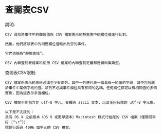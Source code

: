 查閱表CSV
===
說明:

    CSV 尋找將事件中的欄位值與 CSV 檔案表示的靜態表中的欄位值進行比對。

    然後，他們將該表中的相應欄位值輸出到您的事件。

    它們也稱為“靜態查找”。 

    CSV 內聯查找表檔案和使用 CSV 檔案的內聯查找定義都是資料集類型。

查閱表CSV限制:

    CSV 檔案所表示的表格必須至少有兩列。其中一列應代表一個具有一組值的字段，其中包括屬於事件中某個字段的值。該列不必與事件欄位具有相同的名稱。任何欄位都可以有相同值的多個實例，因為這表示多值欄位。    

    CSV 檔案不能包含非 utf-8 字元。支援純 ascii 文本，以及任何有效的 utf-8 字元集。

    以下是不支援的：
    具有 OS X 之前版本（OS 9 或更早版本）Macintosh 樣式行結尾的 CSV 檔案（僅限回車符 (“\r”)）
    標題行超過 4096 個字元的 CSV 檔案。
